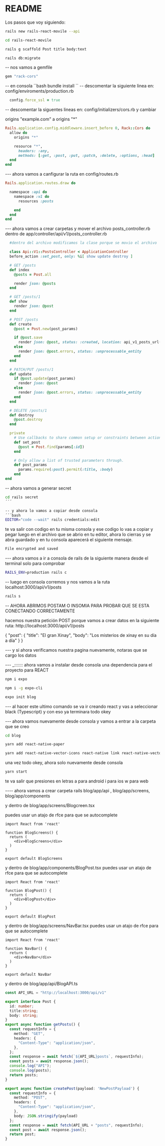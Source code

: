 # README


Los pasos que voy siguiendo:
```bash 
rails new rails-react-movile --api 
```
```bash
cd rails-react-movile
```
```bash
rails g scaffold Post title body:text
```
```bash
rails db:migrate
```

-- nos vamos a gemfile 
```ruby
gem "rack-cors" 
```
-- en consola 
´´bash
bundle install
``
-- descomentar la siguiente linea en:  config/enviroments/production.rb 
```ruby
  config.force_ssl = true
```
-- descomentar la siguentes lineas en: config/initializers/cors.rb y cambiar 

origins "example.com" a origins "*"
```ruby 
Rails.application.config.middleware.insert_before 0, Rack::Cors do
  allow do
    origins "*"

    resource "*",
      headers: :any,
      methods: [:get, :post, :put, :patch, :delete, :options, :head]
  end
end
``` 
--- ahora vamos a canfigurar la ruta en config/routes.rb 

```ruby
Rails.application.routes.draw do

  namespace :api do
    namespace :v1 do
      resources :posts

    end
  end
end

```
--- ahora vamos a crear carpetas y mover el archivo posts_controller.rb dentro de app/controller/api/v1/posts_controller.rb 

```ruby 
  #dentro del archivo modificamos la clase porque se movio el archivo 

  class Api::V1::PostsController < ApplicationController
  before_action :set_post, only: %i[ show update destroy ]

  # GET /posts
  def index
    @posts = Post.all

    render json: @posts
  end

  # GET /posts/1
  def show
    render json: @post
  end

  # POST /posts
  def create
    @post = Post.new(post_params)

    if @post.save
      render json: @post, status: :created, location: api_v1_posts_url(@post)
    else
      render json: @post.errors, status: :unprocessable_entity
    end
  end

  # PATCH/PUT /posts/1
  def update
    if @post.update(post_params)
      render json: @post
    else
      render json: @post.errors, status: :unprocessable_entity
    end
  end

  # DELETE /posts/1
  def destroy
    @post.destroy
  end

  private
    # Use callbacks to share common setup or constraints between actions.
    def set_post
      @post = Post.find(params[:id])
    end

    # Only allow a list of trusted parameters through.
    def post_params
      params.require(:post).permit(:title, :body)
    end
end

```

-- ahora vamos a generar secret 

```bash 
cd rails secret 
´´´

-- y ahora lo vamos a copiar desde consola  
´´´bash 
EDITOR="code --wait" rails credentials:edit 

```

te va salir con codigo en tu misma consola y ese codigo lo vas a copiar y pegar luego en el archivo que se abrio en tu editor, ahora lo cierras y se abra guardado y en tu consola aparecerá el siguiente mensaje. 

```bash 
File encrypted and saved
```

--- ahora vamos a ir a consola de rails de la siguiente manera desde el terminal solo para comprobar 
```bash
RAILS_ENV=production rails c
```
-- luego en consola corremos y nos vamos a la ruta localhost:3000/api/v1/posts

```bash 
rails s 
```

-- AHORA ABRIMOS POSTAM O INSOMIA PARA PROBAR QUE SE ESTA CONECTANDO CORRECTAMENTE 

hacemos nuestra petición POST porque vamos a crear datos en la siguiente ruta: 
http://localhost:3000/api/v1/posts

{
	"post": {
		"title": "El gran Xinay",
		"body": "Los misterios de xinay en su día a día"
	}
}

--- y si ahora verificamos nuestra pagina nuevamente, notaras que se cargo los datos 

--- _::::::: ahora vamos a instalar desde consola una dependencia para el proyecto para REACT 

```bash
npm i expo 

```
```bash
npm i -g expo-cli
```
```bash
expo init blog 
```
--- al hacer este ultimo comando se va ir creando react y vas a seleccionar 
black (Typescript) 
y con eso ya terminara todo okey

--- ahora vamos nuevamente desde consola y vamos a entrar a la carpeta que se creo 

```bash 
cd blog
```
```bash 
yarn add react-native-paper
```
```bash 
yarn add react-native-vector-icons react-native link react-native-vector-icons
```
una vez todo okey, ahora solo nuevamente desde consola 

```bash 
yarn start
```
te va salir que presiones en letras 
a para android 
i para ios 
w para web 

---- ahora vamos a crear carpeta rails  blog/app/api , blog/app/screens, blog/app/components

y dentro de blog/app/screens/Blogcreen.tsx 

puedes usar un atajo de rfce para que se autocomplete 
```tsx  
import React from 'react'

function BlogScreens() {
  return (
    <div>BlogScreens</div>
  )
}

export default BlogScreens
```
y dentro de blog/app/components/BlogPost.tsx 
puedes usar un atajo de rfce para que se autocomplete 
```tsx
import React from 'react'

function BlogPost() {
  return (
    <div>BlogPost</div>
  )
}

export default BlogPost
```

y dentro de blog/app/screens/NavBar.tsx 
puedes usar un atajo de rfce para que se autocomplete 
```tsx 
import React from 'react'

function NavBar() {
  return (
    <div>NavBar</div>
  )
}

export default NavBar
```

y dentro de blog/app/api/BlogAPI.ts 
```ts
const API_URL = "http://localhost:3000/api/v1"

export interface Post {
  id: number;
  title:string;
  body: string;
}
export async function getPosts() {
  const requestInfo = {
    method: "GET",
    headers: {
      "Content-Type": "application/json",
    },
  };
  const response = await fetch(`${API_URL}posts`, requestInfo);
  const posts = await response.json();
  console.log("API");
  console.log(posts);
  return posts; 
}

export async function createPost(payload: 'NewPostPayload') {
  const requestInfo = {
    method: "POST",
    headers: {
      "Content-Type": "application/json",
    },
    body: JSON.stringify(payload)
  };
  const response = await fetch(API_URL + "posts", requestInfo);
  const post = await response.json();
  return post;
}
```













